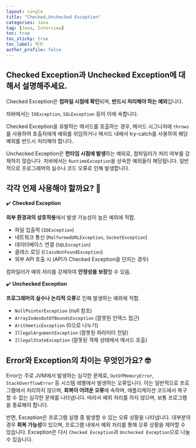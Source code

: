 ```yaml
---
layout: single
title: "Checked,Unchecked Exception"
categories: Java
tag: [Java, Interview]
toc: true
toc_sticky: true
toc_label: 목차
author_profile: false
---
```


## Checked Exception과 Unchecked Exception에 대해서 설명해주세요.

Checked Exception은 **컴파일 시점에 확인**되며, **반드시 처리해야 하는 예외**입니다. 

자바에서는 `IOException`, `SQLException` 등이 이에 속합니다. 

Checked Exception을 유발하는 메서드를 호출하는 경우, 메서드 시그니처에 `throws`를 사용하여 호출자에게 예외를 위임하거나 메서드 내에서 try-catch를 사용하여 해당 예외를 반드시 처리해야 합니다.

Unchecked Exception은 **런타임 시점에 발생**하는 예외로, 컴파일러가 처리 여부를 강제하지 않습니다. 자바에서는 `RuntimeException`을 상속한 예외들이 해당됩니다. 일반적으로 프로그래머의 실수나 코드 오류로 인해 발생합니다.

## 각각 언제 사용해야 할까요? 🤔

✔️ **Checked Exception**

**외부 환경과의 상호작용**에서 발생 가능성이 높은 예외에 적합.

- 파일 입출력 (`IOException`)
- 네트워크 통신 (`MalformedURLException`, `SocketException`)
- 데이터베이스 연결 (`SQLException`)
- 클래스 로딩 (`ClassNotFoundException`)
- 외부 API 호출 시 (API가 Checked Exception을 던지는 경우)

컴파일러가 예외 처리를 강제하여 **안정성을 보장**할 수 있음.

✔️ **Unchecked Exception**

**프로그래머의 실수나 논리적 오류**로 인해 발생하는 예외에 적합.

- `NullPointerException` (null 참조)
- `ArrayIndexOutOfBoundsException` (잘못된 인덱스 접근)
- `ArithmeticException` (0으로 나누기)
- `IllegalArgumentException` (잘못된 파라미터 전달)
- `IllegalStateException` (잘못된 객체 상태에서 메서드 호출)

## Error와 Exception의 차이는 무엇인가요? 🤓

Error는 주로 JVM에서 발생하는 심각한 문제로, `OutOfMemoryError`, `StackOverflowError` 등 시스템 레벨에서 발생하는 오류입니다. 이는 일반적으로 프로그램에서 처리하지 않으며, **회복이 어려운 오류**에 속하며, 애플리케이션 코드에서 복구할 수 없는 심각한 문제를 나타냅니다. 따라서 예외 처리를 하지 않으며, 보통 프로그램을 종료해야 합니다.

반면, Exception은 프로그램 실행 중 발생할 수 있는 오류 상황을 나타냅니다. 대부분의 경우 **회복 가능성**이 있으며, 프로그램 내에서 예외 처리를 통해 오류 상황을 제어할 수 있습니다. Exception은 다시 `Checked Exception`과 `Unchecked Exception`으로 나눌 수 있습니다.
